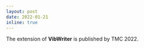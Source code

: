 ```yaml
---
layout: post
date: 2022-01-21
inline: true
---
```


The extension of **VibWriter** is published by TMC 2022.
